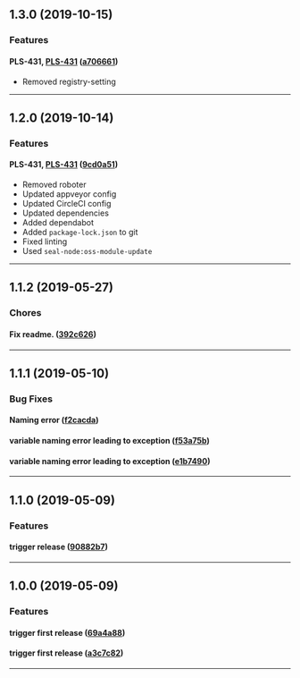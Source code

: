 ## 1.3.0 (2019-10-15)

### Features


#### PLS-431, [PLS-431](https://jira.sealsystems.de/jira/browse/PLS-431) ([a706661](https://github.com/sealsystems/node-determine-executable-version/commit/a706661))

- Removed registry-setting


---

## 1.2.0 (2019-10-14)

### Features


#### PLS-431, [PLS-431](https://jira.sealsystems.de/jira/browse/PLS-431) ([9cd0a51](https://github.com/sealsystems/node-determine-executable-version/commit/9cd0a51))

- Removed roboter
 - Updated appveyor config
 - Updated CircleCI config
 - Updated dependencies
 - Added dependabot
 - Added `package-lock.json` to git
 - Fixed linting
 - Used `seal-node:oss-module-update`


---

## 1.1.2 (2019-05-27)

### Chores


#### Fix readme. ([392c626](https://github.com/sealsystems/node-determine-executable-version/commit/392c626))



---

## 1.1.1 (2019-05-10)

### Bug Fixes


#### Naming error ([f2cacda](https://github.com/sealsystems/node-determine-executable-version/commit/f2cacda))

#### variable naming error leading to exception ([f53a75b](https://github.com/sealsystems/node-determine-executable-version/commit/f53a75b))

#### variable naming error leading to exception ([e1b7490](https://github.com/sealsystems/node-determine-executable-version/commit/e1b7490))



---

## 1.1.0 (2019-05-09)

### Features


#### trigger release ([90882b7](https://github.com/sealsystems/node-determine-executable-version/commit/90882b7))



---

## 1.0.0 (2019-05-09)

### Features


#### trigger first release ([69a4a88](https://github.com/sealsystems/node-determine-executable-version/commit/69a4a88))

#### trigger first release ([a3c7c82](https://github.com/sealsystems/node-determine-executable-version/commit/a3c7c82))



---
